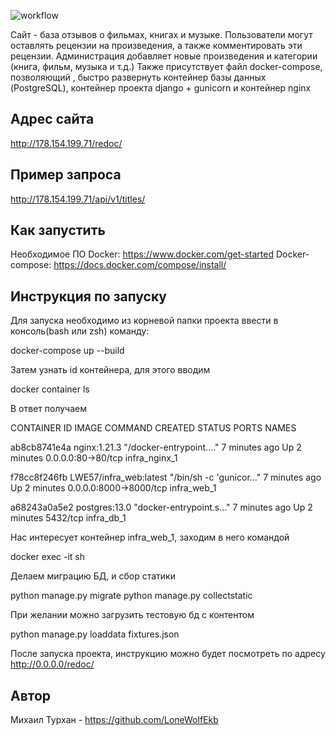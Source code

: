![workflow](https://github.com/LoneWolfEkb/yamdb_final/workflows/yamdb_workflow.yml/badge.svg)

Сайт - база отзывов о фильмах, книгах и музыке. Пользователи могут оставлять рецензии на произведения, а также комментировать эти рецензии. Администрация добавляет новые произведения и категории (книга, фильм, музыка и т.д.) Также присутствует файл docker-compose, позволяющий , быстро развернуть контейнер базы данных (PostgreSQL), контейнер проекта django + gunicorn и контейнер nginx

Адрес сайта
---------------
http://178.154.199.71/redoc/

Пример запроса
---------------
http://178.154.199.71/api/v1/titles/

Как запустить
---------------
Необходимое ПО
Docker: https://www.docker.com/get-started
Docker-compose: https://docs.docker.com/compose/install/

Инструкция по запуску
---------------
Для запуска необходимо из корневой папки проекта ввести в консоль(bash или zsh) команду:

docker-compose up --build

Затем узнать id контейнера, для этого вводим

docker container ls

В ответ получаем

CONTAINER ID   IMAGE                     COMMAND                  CREATED         STATUS         PORTS                    NAMES

ab8cb8741e4a   nginx:1.21.3              "/docker-entrypoint.…"   7 minutes ago   Up 2 minutes   0.0.0.0:80->80/tcp       infra_nginx_1

f78cc8f246fb   LWE57/infra_web:latest   "/bin/sh -c 'gunicor…"   7 minutes ago   Up 2 minutes   0.0.0.0:8000->8000/tcp   infra_web_1

a68243a0a5e2   postgres:13.0             "docker-entrypoint.s…"   7 minutes ago   Up 2 minutes   5432/tcp                 infra_db_1

Нас интересует контейнер infra_web_1, заходим в него командой

docker exec -it <CONTAINER ID> sh

Делаем миграцию БД, и сбор статики

python manage.py migrate
python manage.py collectstatic

При желании можно загрузить тестовую бд с контентом

python manage.py loaddata fixtures.json

После запуска проекта, инструкцию можно будет посмотреть по адресу http://0.0.0.0/redoc/

Автор
---------------
Михаил Турхан - https://github.com/LoneWolfEkb

